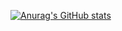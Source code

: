 [![Anurag's GitHub stats](https://github-readme-stats.vercel.app/api?username=kuron3k0)](https://github.com/anuraghazra/github-readme-stats)
